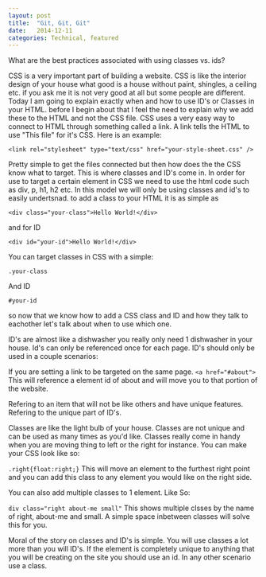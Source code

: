 ```yaml
---
layout: post
title:  "Git, Git, Git"
date:   2014-12-11
categories: Technical, featured
---
```


What are the best practices associated with using classes vs. ids?



CSS is a very important part of building a website. CSS is like the interior design of your house what good is a house without paint, shingles, a ceiling etc. if you ask me it is not very good at all but some people are different. Today I am going to explain exactly when and how to use ID's or Classes in your HTML. before I begin about that I feel the need to explain why we add these to the HTML and not the CSS file.
CSS uses a very easy way to connect to HTML through something called a link. A link tells the HTML to use "This file" for it's CSS. Here is an example:



```<link rel="stylesheet" type="text/css" href="your-style-sheet.css" />```



Pretty simple to get the files connected but then how does the the CSS know what to target. This is where classes and ID's come in. In order for use to target a certain element in CSS we need to use the html code such as div, p, h1, h2 etc. In this model we will only be using classes and id's to easily undertsnad. to add a class to your HTML it is as simple as



```<div class="your-class">Hello World!</div>```


and for ID


```<div id="your-id">Hello World!</div>```



You can target classes in CSS with a simple:


```.your-class```

And ID


```#your-id```



so now that we know how to add a CSS class and ID and how they talk to eachother let's talk about when to use which one.


ID's are almost like a dishwasher you really only need 1 dishwasher in your house. Id's can only be referenced once for each page. ID's should only be used in a couple scenarios:


If you are setting a link to be targeted on the same page.
```<a href="#about">``` This will reference a element id of about and will move you to that portion of the website.


Refering to an item that will not be like others and have unique features. Refering to the unique part of ID's.


Classes are like the light bulb of your house. Classes are not unique and can be used as many times as you'd like. Classes really come in handy when you are moving thing to left or the right for instance. You can make your CSS look like so:


```.right{float:right;}``` This will move an element to the furthest right point and you can add this class to any element you would like on the right side.


You can also add multiple classes to 1 element. Like So:


```div class="right about-me small"``` This shows multiple clsses by the name of right, about-me and small. A simple space inbetween classes will solve this for you.


Moral of the story on classes and ID's is simple. You will use classes a lot more than you will ID's. If the element is completely unique to anything that you will be creating on the site you should use an id. In any other scenario use a class.
